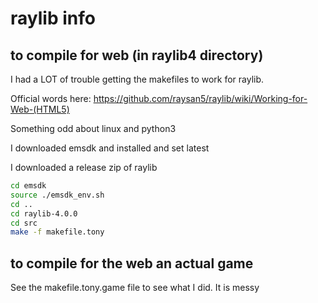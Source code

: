 
# raylib info

## to compile for web (in raylib4 directory)

I had a LOT of trouble getting the makefiles to work for raylib.

Official words here: https://github.com/raysan5/raylib/wiki/Working-for-Web-(HTML5)

Something odd about linux and python3

I downloaded emsdk and installed and set latest

I downloaded a release zip of raylib

```bash
cd emsdk
source ./emsdk_env.sh
cd ..
cd raylib-4.0.0
cd src
make -f makefile.tony
```

## to compile for the web an actual game

See the makefile.tony.game file to see what I did. It is messy